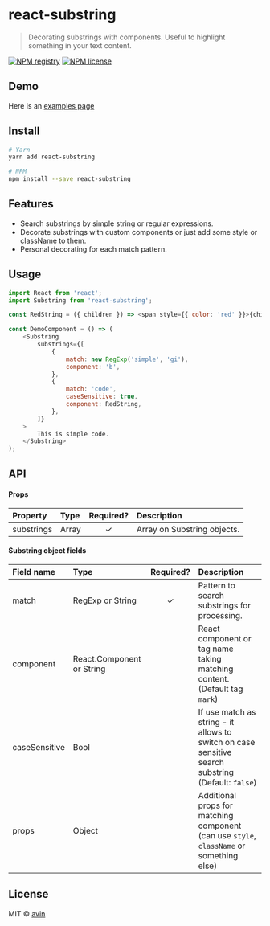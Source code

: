 # react-substring

> Decorating substrings with components. Useful to highlight something in your text content.

[![NPM registry](https://img.shields.io/npm/v/react-substring.svg?style=for-the-badge)](https://yarnpkg.com/en/package/react-substring) [![NPM license](https://img.shields.io/badge/license-mit-red.svg?style=for-the-badge)](LICENSE)

## Demo

Here is an [examples page](https://avin.github.io/react-substring)

## Install

```bash
# Yarn
yarn add react-substring

# NPM
npm install --save react-substring
```

## Features

* Search substrings by simple string or regular expressions.
* Decorate substrings with custom components or just add some style or className to them.
* Personal decorating for each match pattern.

## Usage

```js
import React from 'react';
import Substring from 'react-substring';

const RedString = ({ children }) => <span style={{ color: 'red' }}>{children}</span>;

const DemoComponent = () => (
    <Substring
        substrings={[
            {
                match: new RegExp('simple', 'gi'),
                component: 'b',
            },
            {
                match: 'code',
                caseSensitive: true,
                component: RedString,
            },
        ]}
    >
        This is simple code.
    </Substring>
);
```

## API

#### Props

| Property   | Type             | Required? | Description                 |
| :--------- | :--------------- | :-------: | :-------------------------- |
| substrings | Array<Substring> |     ✓     | Array on Substring objects. |

#### Substring object fields

| Field name    | Type                      | Required? | Description                                                                                        |
| :------------ | :------------------------ | :-------: | :------------------------------------------------------------------------------------------------- |
| match         | RegExp or String          |     ✓     | Pattern to search substrings for processing.                                                       |
| component     | React.Component or String |           | React component or tag name taking matching content. (Default tag `mark`)                          |
| caseSensitive | Bool                      |           | If use match as string - it allows to switch on case sensitive search substring (Default: `false`) |
| props         | Object                    |           | Additional props for matching component (can use `style`, `className` or something else)           |

## License

MIT © [avin](https://github.com/avin)
